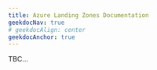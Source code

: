 ```yaml
---
title: Azure Landing Zones Documentation
geekdocNav: true
# geekdocAlign: center
geekdocAnchor: true
---
```


TBC...
